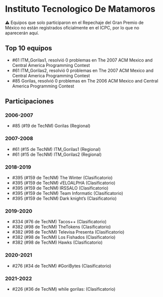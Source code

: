 # Instituto Tecnologico De Matamoros

:warning: Equipos que solo participaron en el Repechaje del Gran Premio de México no están registrados oficialmente en el ICPC, por lo que no aparecerán aquí.

## Top 10 equipos

- #61 ITM_Gorilas1, resolvió 0 problemas en The 2007 ACM Mexico and Central America Programming Contest
- #61 ITM_Gorilas2, resolvió 0 problemas en The 2007 ACM Mexico and Central America Programming Contest
- #85 Gorilas, resolvió 0 problemas en The 2006 ACM Mexico and Central America Programming Contest

## Participaciones

### 2006-2007

- #85 (#19 de TecNM) Gorilas (Regional)

### 2007-2008

- #61 (#15 de TecNM) ITM_Gorilas1 (Regional)
- #61 (#15 de TecNM) ITM_Gorilas2 (Regional)

### 2018-2019

- #395 (#159 de TecNM) The Winter (Clasificatorio)
- #395 (#159 de TecNM) √ELOALPHA (Clasificatorio)
- #395 (#159 de TecNM) IRSSALO (Clasificatorio)
- #395 (#159 de TecNM) Team Informatic (Clasificatorio)
- #395 (#159 de TecNM) Dark knight’s (Clasificatorio)

### 2019-2020

- #334 (#76 de TecNM) Tacos++ (Clasificatorio)
- #382 (#98 de TecNM) TheTokens (Clasificatorio)
- #382 (#98 de TecNM) Televisa Presenta (Clasificatorio)
- #382 (#98 de TecNM) Los Fishados (Clasificatorio)
- #382 (#98 de TecNM) Hawks (Clasificatorio)

### 2020-2021

- #276 (#34 de TecNM) #GoriBytes (Clasificatorio)

### 2021-2022

- #226 (#36 de TecNM) while gorilas: (Clasificatorio)



